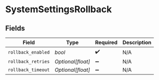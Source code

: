 # SystemSettingsRollback


## Fields

| Field              | Type               | Required           | Description        |
| ------------------ | ------------------ | ------------------ | ------------------ |
| `rollback_enabled` | *bool*             | :heavy_check_mark: | N/A                |
| `rollback_retries` | *Optional[float]*  | :heavy_minus_sign: | N/A                |
| `rollback_timeout` | *Optional[float]*  | :heavy_minus_sign: | N/A                |
